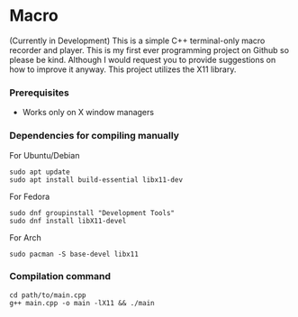 # Macro

(Currently in Development)
This is a simple C++ terminal-only macro recorder and player.
This is my first ever programming project on Github so please be kind. Although I would request you to provide suggestions on how to improve it anyway.
This project utilizes the X11 library.
### Prerequisites

* Works only on X window managers

### Dependencies for compiling manually

For Ubuntu/Debian
```
sudo apt update
sudo apt install build-essential libx11-dev
```
For Fedora
```
sudo dnf groupinstall "Development Tools"
sudo dnf install libX11-devel
```
For Arch
```
sudo pacman -S base-devel libx11
```

### Compilation command

```
cd path/to/main.cpp
g++ main.cpp -o main -lX11 && ./main
```
